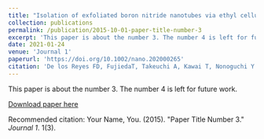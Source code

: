 ```yaml
---
title: "Isolation of exfoliated boron nitride nanotubes via ethyl cellulose wrapping"
collection: publications
permalink: /publication/2015-10-01-paper-title-number-3
excerpt: 'This paper is about the number 3. The number 4 is left for future work.'
date: 2021-01-24
venue: 'Journal 1'
paperurl: 'https://doi.org/10.1002/nano.202000265'
citation: 'De los Reyes FD, FujiedaT, Takeuchi A, Kawai T, Nonoguchi Y. Isolation ofexfoliated boron nitride nanotubes via ethylcellulose wrapping. <i>Nano select</i>. 2020;1-8.'
---
```

This paper is about the number 3. The number 4 is left for future work.

[Download paper here](https://onlinelibrary.wiley.com/doi/epdf/10.1002/nano.202000265)

Recommended citation: Your Name, You. (2015). "Paper Title Number 3." <i>Journal 1</i>. 1(3).
